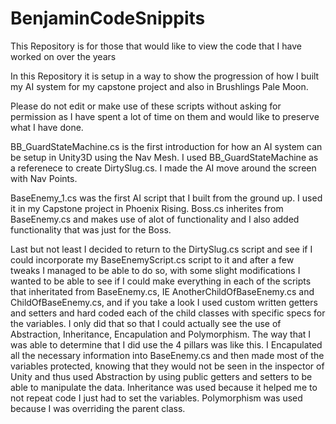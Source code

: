 # BenjaminCodeSnippits
This Repository is for those that would like to view the code that I have worked on over the years

In this Repository it is setup in a way to show the progression of how I built my AI system for my capstone project and also in Brushlings Pale Moon.

Please do not edit or make use of these scripts without asking for permission as I have spent a lot of time on them and would like to preserve what I have done.

BB_GuardStateMachine.cs is the first introduction for how an AI system can be setup in Unity3D using the Nav Mesh.  I used BB_GuardStateMachine as a referenece to create DirtySlug.cs.  I made the AI move around the screen with Nav Points.

BaseEnemy_1.cs was the first AI script that I built from the ground up.  I used it in my Capstone project in Phoenix Rising.  Boss.cs inherites from BaseEnemy.cs and makes use of alot of functionality and I also added functionality that was just for the Boss.

Last but not least I decided to return to the DirtySlug.cs script and see if I could incorporate my BaseEnemyScript.cs script to it and after a few tweaks I managed to be able to do so, with some slight modifications I wanted to be able to see if I could make everything in each of the scripts that inheritated from BaseEnemy.cs, IE AnotherChildOfBaseEnemy.cs and ChildOfBaseEnemy.cs, and if you take a look I used custom written getters and setters and hard coded each of the child classes with specific specs for the variables.  I only did that so that I could actually see the use of Abstraction, Inheritance, Encapulation and Polymorphism.  The way that I was able to determine that I did use the 4 pillars was like this.  I Encapulated all the necessary information into BaseEnemy.cs and then made most of the variables protected, knowing that they would not be seen in the inspector of Unity and thus used Abstraction by using public getters and setters to be able to manipulate the data.  Inheritance was used because it helped me to not repeat code I just had to set the variables.  Polymorphism was used because I was overriding the parent class.


